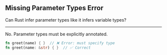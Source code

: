 ## Missing Parameter Types Error

Can Rust infer parameter types like it infers variable types?

---

No. Parameter types must be explicitly annotated.

```rust
fn greet(name) { }  // ❌ Error: must specify type
fn greet(name: &str) { }  // ✅ Correct
```

